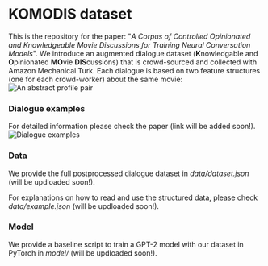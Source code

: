 # KOMODIS dataset
This is the repository for the paper: "*A Corpus of Controlled Opinionated and Knowledgeable Movie Discussions for Training Neural Conversation Models*". 
We introduce an augmented dialogue dataset (**K**nowledgable and **O**pinionated **MO**vie **DIS**cussions) that is crowd-sourced and collected with Amazon Mechanical Turk. Each dialogue is based on two feature structures (one for each crowd-worker) about the same movie:
![An abstract profile pair](https://fsmt.blob.core.windows.net/komodis/profiles.PNG)


### Dialogue examples
For detailed information please check the paper (link will be added soon!).
![Dialogue examples](https://fsmt.blob.core.windows.net/komodis/examples.PNG)


### Data
We provide the full postprocessed dialogue dataset in *data/dataset.json* (will be updloaded soon!).

For explanations on how to read and use the structured data, please check *data/example.json* (will be updloaded soon!).


### Model
We provide a baseline script to train a GPT-2 model with our dataset in PyTorch in *model/* (will be updloaded soon!).
